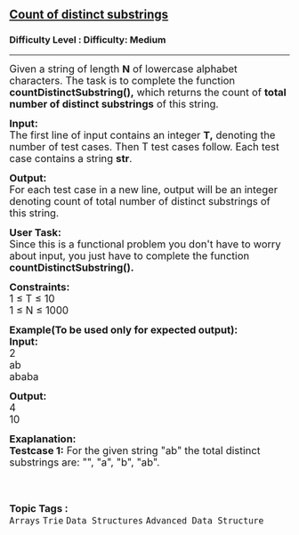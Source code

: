<h2><a href="https://www.geeksforgeeks.org/problems/count-of-distinct-substrings/1">Count of distinct substrings</a></h2><h3>Difficulty Level : Difficulty: Medium</h3><hr><div class="problems_problem_content__Xm_eO"><p><span style="font-size:18px">Given a string of length <strong>N</strong> of lowercase alphabet characters. The task is to complete the function <strong>countDistinctSubstring(),</strong> which returns&nbsp;the count of <strong>total number of distinct substrings</strong> of this string.</span></p>

<p><span style="font-size:18px"><strong>Input:</strong><br>
The first line of input contains an integer <strong>T,</strong> denoting the number of test cases. Then T test cases follow. Each test case contains a string <strong>str</strong>.</span></p>

<p><span style="font-size:18px"><strong>Output:</strong><br>
For each test case in a new line, output will be an integer denoting&nbsp;count of total number of distinct substrings of this string.</span></p>

<p><span style="font-size:18px"><strong>User Task:</strong><br>
Since this is a functional problem you don't have to worry about input, you just have to complete the function <strong>countDistinctSubstring().</strong></span></p>

<p><span style="font-size:18px"><strong>Constraints:</strong><br>
1 ≤&nbsp;T ≤ 10<br>
1 ≤&nbsp;N ≤&nbsp;1000</span></p>

<p><span style="font-size:18px"><strong>Example(To be used only for expected output):<br>
Input:</strong><br>
2<br>
ab<br>
ababa</span></p>

<p><span style="font-size:18px"><strong>Output:</strong><br>
4<br>
10</span></p>

<p><span style="font-size:18px"><strong>Exaplanation:<br>
Testcase 1:</strong> For the given string "ab" the total distinct substrings are: "", "a", "b", "ab".</span><br>
&nbsp;</p>
</div><br><p><span style=font-size:18px><strong>Topic Tags : </strong><br><code>Arrays</code>&nbsp;<code>Trie</code>&nbsp;<code>Data Structures</code>&nbsp;<code>Advanced Data Structure</code>&nbsp;